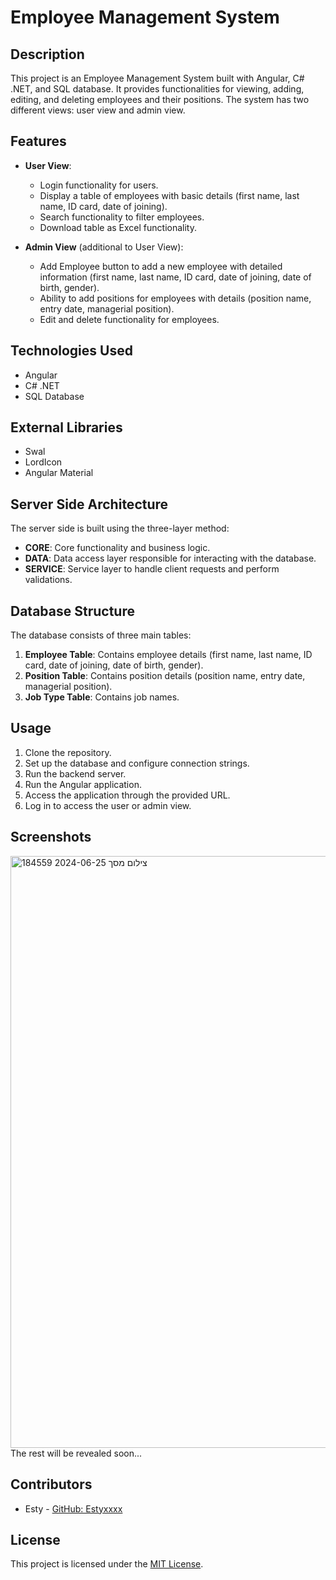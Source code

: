 # Employee Management System

## Description

This project is an Employee Management System built with Angular, C# .NET, and SQL database. It provides functionalities for viewing, adding, editing, and deleting employees and their positions. The system has two different views: user view and admin view.

## Features

- **User View**:
  - Login functionality for users.
  - Display a table of employees with basic details (first name, last name, ID card, date of joining).
  - Search functionality to filter employees.
  - Download table as Excel functionality.

- **Admin View** (additional to User View):
  - Add Employee button to add a new employee with detailed information (first name, last name, ID card, date of joining, date of birth, gender).
  - Ability to add positions for employees with details (position name, entry date, managerial position).
  - Edit and delete functionality for employees.

## Technologies Used

- Angular
- C# .NET
- SQL Database

## External Libraries

- Swal
- LordIcon
- Angular Material

## Server Side Architecture

The server side is built using the three-layer method:
- **CORE**: Core functionality and business logic.
- **DATA**: Data access layer responsible for interacting with the database.
- **SERVICE**: Service layer to handle client requests and perform validations.

## Database Structure

The database consists of three main tables:
1. **Employee Table**: Contains employee details (first name, last name, ID card, date of joining, date of birth, gender).
2. **Position Table**: Contains position details (position name, entry date, managerial position).
3. **Job Type Table**: Contains job names.


## Usage

1. Clone the repository.
2. Set up the database and configure connection strings.
3. Run the backend server.
4. Run the Angular application.
5. Access the application through the provided URL.
6. Log in to access the user or admin view.

## Screenshots

<!--![Login Screen](login.png)
![User View](user_view.png)
![Admin View](admin_view.png)-->
<img width="947" alt="צילום מסך 2024-06-25 184559" src="https://github.com/estyxxxx/EmployeeProject/assets/148995898/ac094851-6fb4-4a04-b3d6-6247be77c58d">
<br />
The rest will be revealed soon...

## Contributors

- Esty - [GitHub: Estyxxxx](https://github.com/Estyxxxx)

## License

This project is licensed under the [MIT License](LICENSE).

